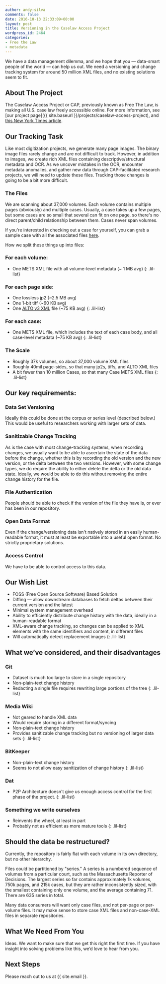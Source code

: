 ```yaml
---
author: andy-silva
comments: false
date: 2016-10-13 22:33:09+00:00
layout: post
title: Versioning in the Caselaw Access Project
wordpress_id: 2464
categories:
- Free the Law
- metadata
---
```


We have a data management dilemma, and we hope that you &mdash; data-smart people of the world &mdash; can help us out. We need a versioning and change tracking system for around 50 million XML files, and no existing solutions seem to fit.

## About The Project

The Caselaw Access Project or CAP, previously known as Free The Law, is making all U.S. case law freely accessible online. For more information, see  [our project page]({{ site.baseurl }}/projects/caselaw-access-project), and [this New York Times article](http://www.nytimes.com/2015/10/29/us/harvard-law-library-sacrifices-a-trove-for-the-sake-of-a-free-database.html).

## Our Tracking Task

Like most digitization projects, we generate many page images. The binary image files rarely change and are not difficult to track. However, in addition to images, we create rich XML files containing descriptive/structural metadata and OCR. As we uncover mistakes in the OCR, encounter metadata anomalies, and gather new data through CAP-facilitated research projects, we will need to update these files. Tracking those changes is going to be a bit more difficult.

### The Files

We are scanning about 37,000 volumes. Each volume contains multiple pages (obviously) and multiple cases. Usually, a case takes up a few pages, but some cases are so small that several can fit on one page, so there's no direct parent/child relationship between them. Cases never span volumes.

If you're interested in checking out a case for yourself, you can grab a sample case with all the associated files [here](https://drive.google.com/file/d/0B0XytYvCOEw-YU41MWNyVEJfNlE/view?usp=sharing).

How we split these things up into files:

### For each volume:
  * One METS XML file with all volume-level metadata (~ 1 MB  avg)
  {: .lil-list}

### For each page side:
  * One lossless jp2 (~2.5 MB avg)
  * One 1-bit tiff (~60 KB avg)
  * One [ALTO v3 XML](https://en.wikipedia.org/wiki/ALTO_(XML)) file (~75 KB avg)
  {: .lil-list}

### For each case:
  * One METS XML file, which includes the text of each case body, and all case-level metadata (~75 KB avg)
  {: .lil-list}

### The Scale
  * Roughly 37k volumes, so about 37,000 volume XML files
  * Roughly 40mil page-sides, so that many jp2s, tiffs, and ALTO XML files
  * A bit fewer than 10 million Cases, so that many Case METS XML files
  {: .lil-list}

## Our key requirements:

### Data Set Versioning
Ideally this could be done at the corpus or series level (described below.) This would be useful to researchers working with larger sets of data.

### Sanitizable Change Tracking
As is the case with most change-tracking systems, when recording changes, we usually want to be able to ascertain the state of the data before the change, whether this is by recording the old version and the new version, or the delta between the two versions. However, with some change types, we do require the ability to either delete the delta or the old data state. Ideally, we would be able to do this without removing the entire change history for the file.

### File Authentication
People should be able to check if the version of the file they have is, or ever has been in our repository.

### Open Data Format
Even if the change/versioning data isn't natively stored in an easily human-readable format, it must at least be exportable into a useful open format. No strictly proprietary solutions.

### Access Control
We have to be able to control access to this data.

## Our Wish List
  * FOSS (Free Open Source Software) Based Solution
  * Diffing &mdash; allow downstream databases to fetch deltas between their current version and the latest
  * Minimal system management overhead
  * Ability to efficiently distribute change history with the data, ideally in a human-readable format
  * XML-aware change tracking, so changes can be applied to XML elements with the same identifiers and content, in different files
  * Will automatically detect replacement images
  {: .lil-list}

## What we’ve considered, and their disadvantages

### Git
  * Dataset is much too large to store in a single repository
  * Non-plain-text change history
  * Redacting a single file requires rewriting large portions of the tree
  {: .lil-list}

### Media Wiki
  * Not geared to handle XML data
  * Would require storing in a different format/syncing
  * Non-plain-text change history
  * Provides sanitizable change tracking but no versioning of larger data sets
  {: .lil-list}

### BitKeeper
  * Non-plain-text change history
  * Seems to not allow easy sanitization of change history
  {: .lil-list}

### Dat
  * P2P Architecture doesn't give us enough access control for the first phase of the project.
  {: .lil-list}

### Something we write ourselves
  * Reinvents the wheel, at least in part
  * Probably not as efficient as more mature tools
  {: .lil-list}

## Should the data be restructured?

Currently, the repository is fairly flat with each volume in its own directory, but no other hierarchy.

Files could be partitioned by "series." A series is a numbered sequence of volumes from a particular court, such as the Massachusetts Reporter of Decisions. The largest series so far contains approximately 1k volumes, 750k pages, and 215k cases, but they are rather inconsistently sized, with the smallest containing only one volume, and the average containing 71. There are 635 series in total.

Many data consumers will want only case files, and not per-page or per-volume files. It may make sense to store case XML files and non-case-XML files in separate repositories.

## What We Need From You

Ideas. We want to make sure that we get this right the first time. If you have insight into solving problems like this, we’d love to hear from you.

## Next Steps

Please reach out to us at {{ site.email }}.
